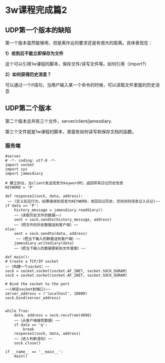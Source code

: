 # 3w课程完成篇2


## UDP第一个版本的缺陷
第一个版本虽然能够用，但是离作业的要求还是有很大的距离。具体表现在：

**1）收到后不能立即保存为文件**

这个可以引用1w课程的脚本，保存文件/读写文件等。如何引用（import?）

**2）如何获得历史消息？**

可以通过一个if语句，当用户输入某一个命令的时候，可以读取文件里面的历史消息


## UDP第二个版本

第二个版本总共有三个文件，server/client/jamesdiary.

第三个文件就是1w课程的脚本，里面有如何读写和保存文档的函数。


### 服务端


    #server
    # -*- coding: utf-8 -*-
    import socket
    import sys
    import jamesdiary

    # 建立协议，当client发送信息为keyword时，返回所有日记历史信息
    KEYWORD = 'P'

    def response1(sock, data, address):
     ~~ (定义反应行为，如果接收到信息为KEYWORD，发回日记历史，否则则将信息记入日记)~~
    if data == 'P':
        history_message = jamesdiary.readdiary()
        ~~（读取历史文件的数据~~）
        sent = sock.sendto(history_message, address)
        ~~（把文件的历史数据送到客户端）~~
    else: 
        sent = sock.sendto(data, address)
         ~~（把当下输入的数据送到客户端）~~
        jamesdiary.writediary(data)
        ~~（把当下输入的数据更新到文件里面）~~
    
    def main():
    # Create a TCP/IP socket
    ~~（构建一个socket）~~
    sock = socket.socket(socket.AF_INET, socket.SOCK_DGRAM)
    sock = socket.socket(socket.AF_INET, socket.SOCK_DGRAM)

    # Bind the socket to the port
    ~~(绑定socket到端口)~~
    server_address = ('localhost', 10000)
    sock.bind(server_address)
   

    while True:
        data, address = sock.recvfrom(4096)
        ~~（从客户端接受数据）~~
        if data == 'q':
            break
        response1(sock, data, address)
        ~~（进入判断语句）~~
        sock.close()

    if __name__ == '__main__':
        main()

























